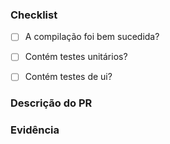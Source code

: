 ### Checklist

- [ ] A compilação foi bem sucedida?
- [ ] Contém testes unitários?
- [ ] Contém testes de ui?


### Descrição do PR


### Evidência

